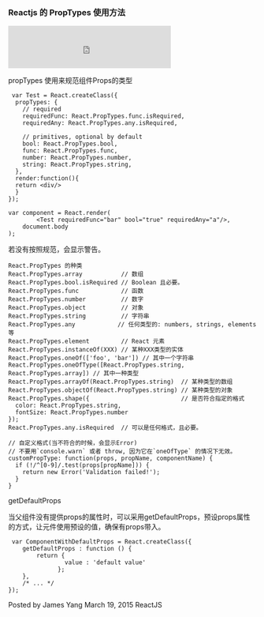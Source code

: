 ### Reactjs 的 PropTypes 使用方法

<iframe frameborder="no" border="0" marginwidth="0" marginheight="0" width=330 height=86 src="http://music.163.com/outchain/player?type=2&id=35528482&auto=1&height=66"></iframe>

propTypes 使用来规范组件Props的类型

```
 var Test = React.createClass({
  propTypes: {
    // required
    requiredFunc: React.PropTypes.func.isRequired,
    requiredAny: React.PropTypes.any.isRequired,

    // primitives, optional by default
    bool: React.PropTypes.bool,
    func: React.PropTypes.func,
    number: React.PropTypes.number,
    string: React.PropTypes.string,
  },
  render:function(){
  return <div/>
  }
});

var component = React.render(
        <Test requiredFunc="bar" bool="true" requiredAny="a"/>, 
    document.body
);
```

若没有按照规范，会显示警告。

```
React.PropTypes 的种类
React.PropTypes.array           // 数组
React.PropTypes.bool.isRequired // Boolean 且必要。
React.PropTypes.func            // 函数
React.PropTypes.number          // 数字
React.PropTypes.object          // 对象
React.PropTypes.string          // 字符串
React.PropTypes.any            // 任何类型的: numbers, strings, elements等
React.PropTypes.element         // React 元素
React.PropTypes.instanceOf(XXX) // 某种XXX类型的实体
React.PropTypes.oneOf(['foo', 'bar']) // 其中一个字符串
React.PropTypes.oneOfType([React.PropTypes.string, React.PropTypes.array]) // 其中一种类型
React.PropTypes.arrayOf(React.PropTypes.string)  // 某种类型的数组
React.PropTypes.objectOf(React.PropTypes.string) // 某种类型的对象
React.PropTypes.shape({                          // 是否符合指定的格式
  color: React.PropTypes.string,
  fontSize: React.PropTypes.number
});
React.PropTypes.any.isRequired  // 可以是任何格式，且必要。

// 自定义格式(当不符合的时候，会显示Error) 
// 不要用`console.warn` 或者 throw, 因为它在`oneOfType` 的情况下无效。
customPropType: function(props, propName, componentName) {
  if (!/^[0-9]/.test(props[propName])) {
    return new Error('Validation failed!');
  }
}
```

getDefaultProps

当父组件没有提供props的属性时，可以采用getDefaultProps，预设props属性的方式，让元件使用预设的值，确保有props带入。

```
 var ComponentWithDefaultProps = React.createClass({ 
    getDefaultProps : function () { 
        return {
                value : 'default value' 
              }; 
    }, 
    /* ... */ 
});
```

Posted by James Yang March 19, 2015   ReactJS